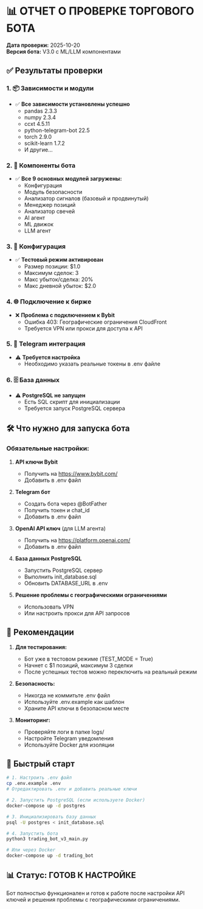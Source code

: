 # 📊 ОТЧЕТ О ПРОВЕРКЕ ТОРГОВОГО БОТА

**Дата проверки:** 2025-10-20  
**Версия бота:** V3.0 с ML/LLM компонентами

## ✅ Результаты проверки

### 1. 📦 Зависимости и модули
- ✅ **Все зависимости установлены успешно**
  - pandas 2.3.3
  - numpy 2.3.4
  - ccxt 4.5.11
  - python-telegram-bot 22.5
  - torch 2.9.0
  - scikit-learn 1.7.2
  - И другие...

### 2. 🧩 Компоненты бота
- ✅ **Все 9 основных модулей загружены:**
  - Конфигурация
  - Модуль безопасности
  - Анализатор сигналов (базовый и продвинутый)
  - Менеджер позиций
  - Анализатор свечей
  - AI агент
  - ML движок
  - LLM агент

### 3. 🔧 Конфигурация
- ✅ **Тестовый режим активирован**
  - Размер позиции: $1.0
  - Максимум сделок: 3
  - Макс убыток/сделка: 20%
  - Макс дневной убыток: $2.0

### 4. 🌐 Подключение к бирже
- ❌ **Проблема с подключением к Bybit**
  - Ошибка 403: Географические ограничения CloudFront
  - Требуется VPN или прокси для доступа к API

### 5. 📱 Telegram интеграция
- ⚠️ **Требуется настройка**
  - Необходимо указать реальные токены в .env файле

### 6. 🗄️ База данных
- ⚠️ **PostgreSQL не запущен**
  - Есть SQL скрипт для инициализации
  - Требуется запуск PostgreSQL сервера

## 🛠️ Что нужно для запуска бота

### Обязательные настройки:
1. **API ключи Bybit**
   - Получить на https://www.bybit.com/
   - Добавить в .env файл

2. **Telegram бот**
   - Создать бота через @BotFather
   - Получить токен и chat_id
   - Добавить в .env файл

3. **OpenAI API ключ** (для LLM агента)
   - Получить на https://platform.openai.com/
   - Добавить в .env файл

4. **База данных PostgreSQL**
   - Запустить PostgreSQL сервер
   - Выполнить init_database.sql
   - Обновить DATABASE_URL в .env

5. **Решение проблемы с географическими ограничениями**
   - Использовать VPN
   - Или настроить прокси для API запросов

## 📝 Рекомендации

1. **Для тестирования:**
   - Бот уже в тестовом режиме (TEST_MODE = True)
   - Начнет с $1 позиций, максимум 3 сделки
   - После успешных тестов можно переключить на реальный режим

2. **Безопасность:**
   - Никогда не коммитьте .env файл
   - Используйте .env.example как шаблон
   - Храните API ключи в безопасном месте

3. **Мониторинг:**
   - Проверяйте логи в папке logs/
   - Настройте Telegram уведомления
   - Используйте Docker для изоляции

## 🚀 Быстрый старт

```bash
# 1. Настроить .env файл
cp .env.example .env
# Отредактировать .env и добавить реальные ключи

# 2. Запустить PostgreSQL (если используете Docker)
docker-compose up -d postgres

# 3. Инициализировать базу данных
psql -U postgres < init_database.sql

# 4. Запустить бота
python3 trading_bot_v3_main.py

# Или через Docker
docker-compose up -d trading_bot
```

## 📊 Статус: ГОТОВ К НАСТРОЙКЕ

Бот полностью функционален и готов к работе после настройки API ключей и решения проблемы с географическими ограничениями.
